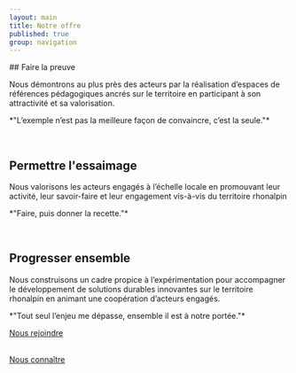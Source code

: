 ```yaml
---
layout: main
title: Notre offre
published: true
group: navigation
---
```


<div class="section_content" markdown="1">
## Faire la preuve  

Nous démontrons au plus près des acteurs par la réalisation d’espaces de références pédagogiques ancrés sur le territoire en participant à son attractivité et sa valorisation.  
<p class="center">
*"L’exemple n’est pas la meilleure façon de convaincre, c’est la seule."*  
</p>
<br>

## Permettre l'essaimage  
Nous valorisons les acteurs engagés à l’échelle locale en promouvant leur activité, leur savoir-faire et leur engagement vis-à-vis du territoire rhonalpin
<p class="center">
*"Faire, puis donner la recette."*
</p>
<br>

## Progresser ensemble  
Nous construisons un cadre propice à l’expérimentation pour accompagner le développement de solutions durables innovantes sur le territoire rhonalpin en animant une coopération d’acteurs engagés.
<p class="center">
*"Tout seul l’enjeu me dépasse, ensemble il est à notre portée."*
<br>
</p>
  <a href="offre-artisan-designer.html" class="button">Nous rejoindre</a>
</div>
<br>

  <a href="01-nous-sommes.html" class="button">Nous connaître</a>
